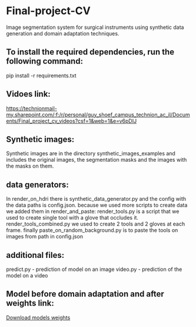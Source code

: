 # Final-project-CV
Image segmentation system for surgical instruments using synthetic data generation and domain adaptation techniques.

## To install the required dependencies, run the following command:
pip install -r requirements.txt 

## Vidoes link:
https://technionmail-my.sharepoint.com/:f:/r/personal/guy_shoef_campus_technion_ac_il/Documents/Final_project_cv_videos?csf=1&web=1&e=v6pDIJ

## Synthetic images:
Synthetic images are in the directory synthetic_images_examples and includes the original images, the segmentation masks and the images with the masks on them.

## data generators:
In render_on_hdri there is synthetic_data_generator.py and the config with the data paths is config.json. because we used more scripts to create data we added them in render_and_paste: render_tools.py is a script that we used to create single tool with a glove that occludes it. render_tools_combined.py we used to create 2 tools and 2 gloves at each frame. finally paste_on_random_background.py is to paste the tools on images from path in config.json

## additional files:
predict.py - prediction of model on an image
video.py - prediction of the model on a video

## Model before domain adaptation and after weights link:
[Download models weights](https://www.dropbox.com/scl/fo/yvzc8eorsxjang8xxlidy/AIQHsWte6Eq1uU5w92-t4R0?rlkey=jorn72d4pw208stuyp8v4k3cx&st=pyimjh77&dl=0)

